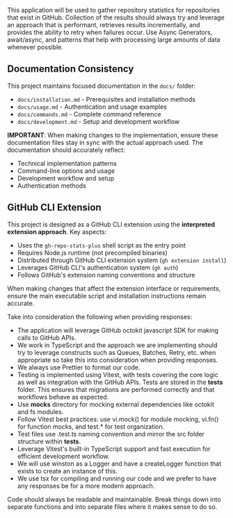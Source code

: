 This application will be used to gather repository statistics for repositories that exist in GitHub. Collection of the results should always try and leverage an approach that is performant, retrieves results incrementally, and provides the ability to retry when failures occur. Use Async Generators, await/async, and patterns that help with processing large amounts of data whenever possible.

## Documentation Consistency

This project maintains focused documentation in the `docs/` folder:

- `docs/installation.md` - Prerequisites and installation methods
- `docs/usage.md` - Authentication and usage examples
- `docs/commands.md` - Complete command reference
- `docs/development.md` - Setup and development workflow

**IMPORTANT**: When making changes to the implementation, ensure these documentation files stay in sync with the actual approach used. The documentation should accurately reflect:

- Technical implementation patterns
- Command-line options and usage
- Development workflow and setup
- Authentication methods

## GitHub CLI Extension

This project is designed as a GitHub CLI extension using the **interpreted extension approach**. Key aspects:

- Uses the `gh-repo-stats-plus` shell script as the entry point
- Requires Node.js runtime (not precompiled binaries)
- Distributed through GitHub CLI extension system (`gh extension install`)
- Leverages GitHub CLI's authentication system (`gh auth`)
- Follows GitHub's extension naming conventions and structure

When making changes that affect the extension interface or requirements, ensure the main executable script and installation instructions remain accurate.

Take into consideration the following when providing responses:

- The application will leverage GitHub octokit javascript SDK for making calls to GitHub APIs.
- We work in TypeScript and the approach we are implementing should try to leverage constructs such as Queues, Batches, Retry, etc. when appropriate so take this into consideration when providing responses.
- We always use Prettier to format our code.
- Testing is implemented using Vitest, with tests covering the core logic as well as integration with the GitHub APIs. Tests are stored in the **tests** folder. This ensures that migrations are performed correctly and that workflows behave as expected.
- Use **mocks** directory for mocking external dependencies like octokit and fs modules.
- Follow Vitest best practices: use vi.mock() for module mocking, vi.fn() for function mocks, and test.\* for test organization.
- Test files use .test.ts naming convention and mirror the src folder structure within **tests**.
- Leverage Vitest's built-in TypeScript support and fast execution for efficient development workflow.
- We will use winston as a Logger and have a createLogger function that exists to create an instance of this.
- We use tsx for compiling and running our code and we prefer to have any responses be for a more modern approach.

Code should always be readable and maintainable. Break things down into separate functions and into separate files where it makes sense to do so.
